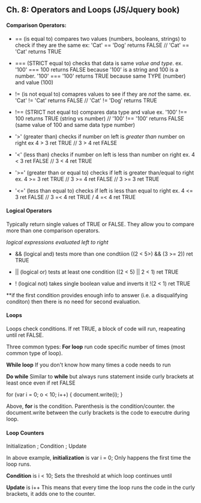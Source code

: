 ## Ch. 8: Operators and Loops (JS/Jquery book)

#### **Comparison Operators**:
* == (is equal to) compares two values (numbers, booleans, strings) to check if they are the same
ex: 'Cat' == 'Dog' returns FALSE // 'Cat' == 'Cat' returns TRUE

* === (STRICT equal to) checks that data is same *value and type*.
ex. '100' === 100 returns FALSE because '100' is a string and 100 is a number. '100' === '100' returns TRUE because same TYPE (number) and value (100)

* != (is not equal to) comapres values to see if they are *not* the same.
ex. 'Cat' != 'Cat' returns FALSE // 'Cat' != 'Dog' returns TRUE

* !== (STRICT not equal to) compares data type and value
ex. '100' !== 100 returns TRUE (string vs number) // '100' !== '100' returns FALSE (same value of 100 and same data type number)

* '>' (greater than) checks if number on left is *greater than* number on right
ex 4 > 3 ret TRUE // 3 > 4 ret FALSE

* '<' (less than) checks if number on left is less than number on right
ex. 4 < 3 ret FALSE // 3 < 4 ret TRUE

* '>=' (greater than or equal to) checks if left is greater than/equal to right
ex. 4 >= 3 ret TRUE // 3 >= 4 ret FALSE // 3 >= 3 ret TRUE

* '<=' (less than equal to) checks if left is less than equal to right
ex. 4 <= 3 ret FALSE // 3 =< 4 ret TRUE / 4 =< 4 ret TRUE

#### **Logical Operators**

Typically return single values of TRUE or FALSE. They allow you to compare more than one comparison operators.

*logical expressions evaluated left to right*

* && (logical and) tests more than one condtiion
((2 < 5>) && (3 >= 2)) ret TRUE

* || (logical or) tests at least one condition
((2 < 5) || 2 < 1) ret TRUE

* ! (logical not) takes single boolean value and inverts it
!(2 < 1) ret TRUE

**if the first condition provides enough info to answer (i.e. a disqualifying conditon) then there is no need for second evaluation.

#### Loops

Loops check conditions. If ret TRUE, a block of code will run, reapeating until ret FALSE.

Three common types:
**For loop**
run code specific number of times (most common type of loop). 

**While loop**
If you don't know how many times a code needs to run

**Do while**
Similar to **while** but always runs statement inside curly brackets at least once even if ret FALSE

for (var i = 0; o < 10; i++) {
    document.write(i);
}

Above, **for** is the condition. Parenthesis is the condition/counter. the document.write between the curly brackets is the code to executre during loop.

#### Loop Counters

Initialization ; Condition ; Update

In above example, **initialization** is var i = 0;
Only happens the first time the loop runs.

**Condition** is i < 10;
Sets the threshold at which loop continues until

**Update** is i++
This means that every time the loop runs the code in the curly brackets, it adds one to the counter.